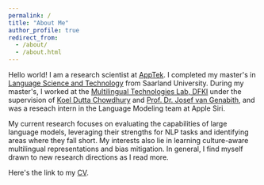 ```yaml
---
permalink: /
title: "About Me"
author_profile: true
redirect_from:  
  - /about/
  - /about.html
---
```


Hello world! I am a research scientist at [AppTek](https://www.apptek.com). I completed my master's in [Language Science and Technology](https://www.uni-saarland.de/en/department/lst/research.html) from Saarland University. During my master's, I worked at the [Multilingual Technologies Lab, DFKI](https://www.dfki.de/en/web/research/research-departments/multilinguality-and-language-technology) under the supervision of [Koel Dutta Chowdhury](https://www.uni-saarland.de/lehrstuhl/genabith/mitarbeiter/koel-dutta-chowdhury.html) and [Prof. Dr. Josef van Genabith](https://www.uni-saarland.de/lehrstuhl/genabith.html), and was a reseach intern in the Language Modeling team at Apple Siri.

My current research focuses on evaluating the capabilities of large language models, leveraging their strengths for NLP tasks and identifying areas where they fall short. My interests also lie in learning culture-aware multilingual representations and bias mitigation. In general, I find myself drawn to new research directions as I read more. 

Here's the link to my [CV](https://rrichajalota.github.io/files/Rricha_Jalota_CV.pdf). 
